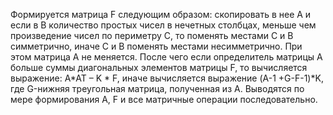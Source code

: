 Формируется матрица F следующим образом: скопировать в нее А и если в В количество простых чисел в нечетных столбцах, меньше чем произведение чисел по периметру С, то поменять местами  С и В симметрично, иначе С и В поменять местами несимметрично. При этом матрица А не меняется. После чего если определитель матрицы А больше суммы диагональных элементов матрицы F, то вычисляется выражение: A*AT – K * F, иначе вычисляется выражение (A-1 +G-F-1)*K, где G-нижняя треугольная матрица, полученная из А. Выводятся по мере формирования А, F и все матричные операции последовательно.
